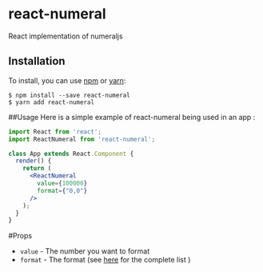 # react-numeral
React implementation of numeraljs

## Installation

To install, you can use [npm](https://npmjs.org/) or [yarn](https://yarnpkg.com):

    $ npm install --save react-numeral
    $ yarn add react-numeral

##Usage
Here is a simple example of react-numeral being used in an app :

```jsx
import React from 'react';
import ReactNumeral from 'react-numeral';

class App extends React.Component {
  render() {
    return (
      <ReactNumeral
        value={100000}
        format={"0,0"}
      />
    );
  }
}
```

#Props
- `value` - The number you want to format
- `format` - The format (see [here](http://numeraljs.com/) for the complete list )